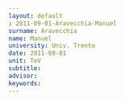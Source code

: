 ```yaml
---
layout: default 
: 2011-09-01-Aravecchia-Manuel
surname: Aravecchia
name: Manuel
university: Univ. Trento
date: 2011-09-01
unit: TeV
subtitle: 
advisor: 
keywords: 
---
```

